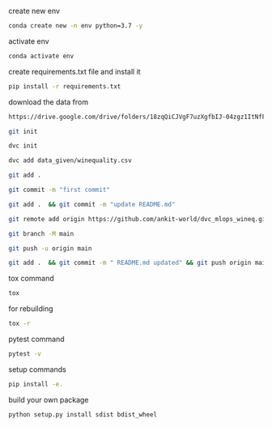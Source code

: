 create new env

```bash
conda create new -n env python=3.7 -y
```

activate env

```bash
conda activate env
```

create requirements.txt file and install it

```bash
pip install -r requirements.txt
```

download the data from

```bash
https://drive.google.com/drive/folders/18zqQiCJVgF7uzXgfbIJ-04zgz1ItNfF5?usp=sharing
```

```bash
git init
```

```bash
dvc init
```

```bash
dvc add data_given/winequality.csv
```

```bash
git add .
```

```bash
git commit -m "first commit"
```

```bash
git add .  && git commit -m "update README.md"
```

```bash
git remote add origin https://github.com/ankit-world/dvc_mlops_wineq.git
```

```bash
git branch -M main
```

```bash
git push -u origin main
```

```bash
git add .  && git commit -m " README.md updated" && git push origin main
```


tox command
```bash
tox
```

for rebuilding
```bash
tox -r
```

pytest command
```bash
pytest -v
```

setup commands
```bash
pip install -e.
```

build your own package
```bash
python setup.py install sdist bdist_wheel
```

